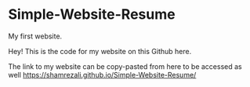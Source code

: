 # Simple-Website-Resume
My first website.

Hey! This is the code for my website on this Github here. 

The link to my website can be copy-pasted from here to be accessed as well
https://shamrezali.github.io/Simple-Website-Resume/
